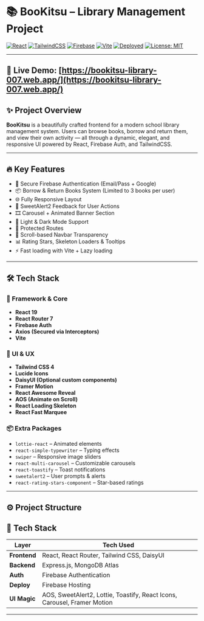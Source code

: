 # 📚 BooKitsu – Library Management Project

[![React](https://img.shields.io/badge/React-20232A?style=for-the-badge&logo=react&logoColor=61DAFB)](https://react.dev/)
[![TailwindCSS](https://img.shields.io/badge/TailwindCSS-0ea5e9?style=for-the-badge&logo=tailwindcss&logoColor=white)](https://tailwindcss.com/)
[![Firebase](https://img.shields.io/badge/Firebase-FFCA28?style=for-the-badge&logo=firebase&logoColor=white)](https://firebase.google.com/)
[![Vite](https://img.shields.io/badge/Vite-646CFF?style=for-the-badge&logo=vite&logoColor=white)](https://vitejs.dev/)
[![Deployed](https://img.shields.io/badge/Live-Demo-10B981?style=for-the-badge&logo=vercel&logoColor=white)](https://bookitsu-library-007.web.app/)
[![License: MIT](https://img.shields.io/badge/License-MIT-yellow.svg?style=for-the-badge)](https://opensource.org/licenses/MIT)

---
🚀 **Live Demo:** [https://bookitsu-library-007.web.app/](https://bookitsu-library-007.web.app/)
---

## ✨ Project Overview

**BooKitsu** is a beautifully crafted frontend for a modern school library management system. Users can browse books, borrow and return them, and view their own activity — all through a dynamic, elegant, and responsive UI powered by React, Firebase Auth, and TailwindCSS.

---

## 🔥 Key Features

- 🔐 Secure Firebase Authentication (Email/Pass + Google)
- 📦 Borrow & Return Books System (Limited to 3 books per user)
- 🌐 Fully Responsive Layout
- 💬 SweetAlert2 Feedback for User Actions
- 🎞️ Carousel + Animated Banner Section
- 🌙 Light & Dark Mode Support
- 📁 Protected Routes
- 🧭 Scroll-based Navbar Transparency
- 📊 Rating Stars, Skeleton Loaders & Tooltips
- ⚡ Fast loading with Vite + Lazy loading

---

## 🛠 Tech Stack

### 🧩 Framework & Core
- **React 19**
- **React Router 7**
- **Firebase Auth**
- **Axios (Secured via Interceptors)**
- **Vite**

### 🎨 UI & UX
- **Tailwind CSS 4**
- **Lucide Icons**
- **DaisyUI (Optional custom components)**
- **Framer Motion**
- **React Awesome Reveal**
- **AOS (Animate on Scroll)**
- **React Loading Skeleton**
- **React Fast Marquee**

### 📦 Extra Packages
- `lottie-react` – Animated elements
- `react-simple-typewriter` – Typing effects
- `swiper` – Responsive image sliders
- `react-multi-carousel` – Customizable carousels
- `react-toastify` – Toast notifications
- `sweetalert2` – User prompts & alerts
- `react-rating-stars-component` – Star-based ratings

---


## ⚙️ Project Structure





## 🧠 Tech Stack

| Layer        | Tech Used |
|--------------|-----------|
| **Frontend** | React, React Router, Tailwind CSS, DaisyUI |
| **Backend**  | Express.js, MongoDB Atlas |
| **Auth**     | Firebase Authentication |
| **Deploy**   | Firebase Hosting |
| **UI Magic** | AOS, SweetAlert2, Lottie, Toastify, React Icons, Carousel, Framer Motion |

---


